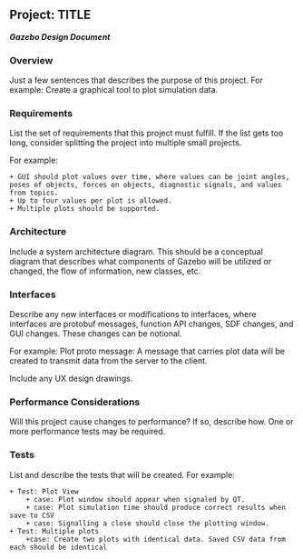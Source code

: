## Project: TITLE
***Gazebo Design Document***

### Overview

Just a few sentences that describes the purpose of this project. For example:
Create a graphical tool to plot simulation data.

### Requirements

List the set of requirements that this project must fulfill. If the list gets too long, consider splitting the project into multiple small projects.

For example:

    + GUI should plot values over time, where values can be joint angles, poses of objects, forces on objects, diagnostic signals, and values from topics.
    + Up to four values per plot is allowed.
    + Multiple plots should be supported.

### Architecture
Include a system architecture diagram. This should be a conceptual diagram that describes what components of Gazebo will be utilized or changed, the flow of information, new classes, etc.

### Interfaces
Describe any new interfaces or modifications to interfaces, where interfaces are protobuf messages, function API changes, SDF changes, and GUI changes. These changes can be notional.

For example:
Plot proto message: A message that carries plot data will be created to transmit data from the server to the client.

Include any UX design drawings.

### Performance Considerations
Will this project cause changes to performance? If so, describe how. One or more performance tests may be required.

### Tests
List and describe the tests that will be created. For example:

    + Test: Plot View
        + case: Plot window should appear when signaled by QT.
        + case: Plot simulation time should produce correct results when save to CSV
        + case: Signalling a close should close the plotting window.
    + Test: Multiple plots
        +case: Create two plots with identical data. Saved CSV data from each should be identical
